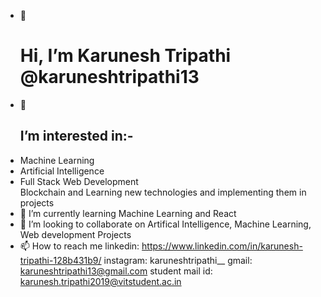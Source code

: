 - 👋<h1> Hi, I’m Karunesh Tripathi @karuneshtripathi13 </h1>
- 👀<h2> I’m interested in:-</h2><li> Machine Learning</li><li>Artificial Intelligence</li><li> Full Stack Web Development</li>Blockchain and Learning new technologies and implementing them in projects 
- 🌱 I’m currently learning Machine Learning and React
- 💞️ I’m looking to collaborate on Artifical Intelligence, Machine Learning, Web development Projects 
- 📫 How to reach me linkedin: https://www.linkedin.com/in/karunesh-tripathi-128b431b9/ 
                      instagram: karuneshtripathi__ 
                      gmail: karuneshtripathi13@gmail.com 
                      student mail id: karunesh.tripathi2019@vitstudent.ac.in 

<!---
karuneshtripathi13/karuneshtripathi13 is a ✨ special ✨ repository because its `README.md` (this file) appears on your GitHub profile.
You can click the Preview link to take a look at your changes.
--->
